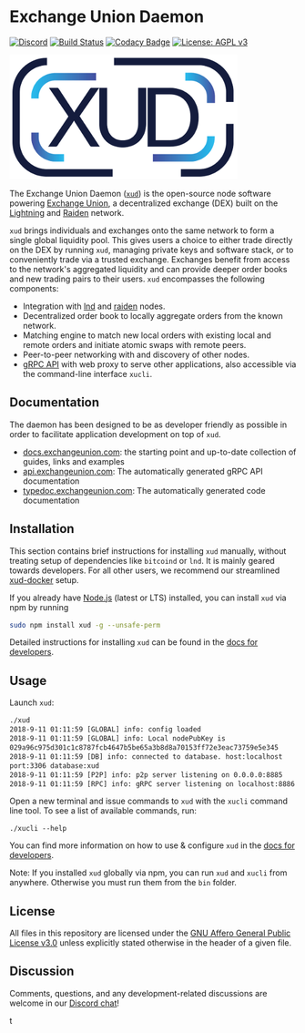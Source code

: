 # Exchange Union Daemon

[![Discord](https://img.shields.io/discord/547402601885466658.svg)](https://discord.gg/YgDhMSn)
[![Build Status](https://travis-ci.org/ExchangeUnion/xud.svg?branch=master)](https://travis-ci.org/ExchangeUnion/xud)
[![Codacy Badge](https://api.codacy.com/project/badge/Grade/87238907485845eb879bd61c65561775)](https://www.codacy.com/app/sangaman/xud?utm_source=github.com&amp;utm_medium=referral&amp;utm_content=ExchangeUnion/xud&amp;utm_campaign=Badge_Grade)
[![License: AGPL v3](https://img.shields.io/badge/License-AGPL%20v3-blue.svg)](https://www.gnu.org/licenses/agpl-3.0)


![xud logo](logo.png)

The Exchange Union Daemon ([`xud`](https://github.com/ExchangeUnion/xud)) is the open-source node software powering [Exchange Union](https://www.exchangeunion.com/), a decentralized exchange (DEX) built on the [Lightning](https://lightning.network/) and [Raiden](https://raiden.network/) network.

`xud` brings individuals and exchanges onto the same network to form a single global liquidity pool. This gives users a choice to either trade directly on the DEX by running `xud`, managing private keys and software stack, *or* to conveniently trade via a trusted exchange. Exchanges benefit from access to the network's aggregated liquidity and can provide deeper order books and new trading pairs to their users. `xud` encompasses the following components:

* Integration with [lnd](https://github.com/lightningnetwork/lnd) and [raiden](https://github.com/raiden-network/raiden) nodes.
* Decentralized order book to locally aggregate orders from the known network.
* Matching engine to match new local orders with existing local and remote orders and initiate atomic swaps with remote peers.
* Peer-to-peer networking with and discovery of other nodes.
* [gRPC API](https://grpc.io/) with web proxy to serve other applications, also accessible via the command-line interface `xucli`.

## Documentation

The daemon has been designed to be as developer friendly as possible in order to facilitate application development on top of `xud`.
* [docs.exchangeunion.com](https://docs.exchangeunion.com): the starting point and up-to-date collection of guides, links and examples
* [api.exchangeunion.com](https://api.exchangeunion.com): The automatically generated gRPC API documentation
* [typedoc.exchangeunion.com](https://typedoc.exchangeunion.com/): The automatically generated code documentation

## Installation

This section contains brief instructions for installing `xud` manually, without treating setup of dependencies like `bitcoind` or `lnd`. It is mainly geared towards developers. For all other users, we recommend our streamlined [xud-docker](https://docs.exchangeunion.com/start-trading) setup.

If you already have [Node.js](https://nodejs.org/en/download/) (latest or LTS) installed, you can install `xud` via npm by running

```bash
sudo npm install xud -g --unsafe-perm
```

Detailed instructions for installing `xud` can be found in the [docs for developers](https://docs.exchangeunion.com/development).

## Usage

Launch `xud`:

```
./xud
2018-9-11 01:11:59 [GLOBAL] info: config loaded
2018-9-11 01:11:59 [GLOBAL] info: Local nodePubKey is 029a96c975d301c1c8787fcb4647b5be65a3b8d8a70153ff72e3eac73759e5e345
2018-9-11 01:11:59 [DB] info: connected to database. host:localhost port:3306 database:xud
2018-9-11 01:11:59 [P2P] info: p2p server listening on 0.0.0.0:8885
2018-9-11 01:11:59 [RPC] info: gRPC server listening on localhost:8886
```

Open a new terminal and issue commands to `xud` with the `xucli` command line tool. To see a list of available commands, run:

```
./xucli --help
```

You can find more information on how to use & configure `xud` in the [docs for developers](https://docs.exchangeunion.com/development).

Note: If you installed `xud` globally via npm, you can run `xud` and `xucli` from anywhere. Otherwise you must run them from the `bin` folder.

## License

All files in this repository are licensed under the [GNU Affero General Public License v3.0](LICENSE) unless explicitly stated otherwise in the header of a given file.

## Discussion

Comments, questions, and any development-related discussions are welcome in our [Discord chat](https://discord.gg/YgDhMSn)!

t
